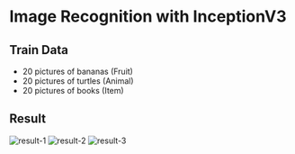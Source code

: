 # Image Recognition with InceptionV3

## Train Data
- 20 pictures of bananas (Fruit)
- 20 pictures of turtles (Animal)
- 20 pictures of books (Item)

## Result
![result-1](https://user-images.githubusercontent.com/65062685/147801965-eb0da53c-0e7c-49ae-8df8-efe7a9308816.PNG)
![result-2](https://user-images.githubusercontent.com/65062685/147801970-784d064e-13e4-4db7-b4a8-ffbe679cfe5c.PNG)
![result-3](https://user-images.githubusercontent.com/65062685/147801971-c0db1680-8c6e-4ca6-92e3-3f878ecb3480.PNG)
